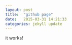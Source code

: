 ```yaml
---
layout: post
title:  "github page"
date:   2015-03-31 14:21:33
categories: jekyll update
---
```

it works!


